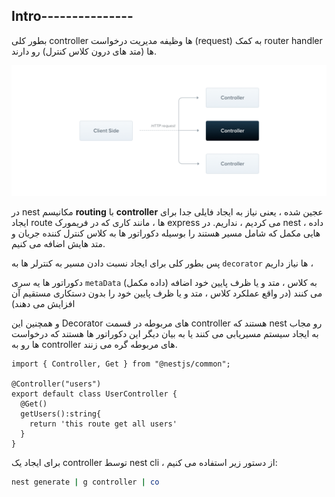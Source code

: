 ## Intro---------------

بطور کلی controller ها وظیفه مدیریت درخواست (request) به کمک router handler ها (متد های درون کلاس کنترل) رو دارند.

![](./Images/Pasted%20image%2020240228182302.png)

در nest مکانیسم **routing** با **controller** عجین شده ، یعنی نیاز به ایجاد فایلی جدا برای ایجاد route ها ، مانند کاری که در فریمورک express می کردیم ، نداریم.
در nest ، داده هایی مکمل که شامل مسیر هستند را بوسیله دکوراتور ها به کلاس کنترل کننده جریان و متد هایش اضافه می کنیم.

پس بطور کلی برای ایجاد نسبت دادن مسیر به کنترلر ها به `decorator` ها نیاز داریم ،  

دکوراتور ها  یه سری `metaData` (داده مکمل) به کلاس ، متد و یا ظرف پایین خود اضافه می کنند (در واقع عملکرد کلاس ، متد و یا ظرف پایین خود را بدون دستکاری مستقیم آن افزایش می دهند)

و همچنین این Decorator های مربوطه در قسمت controller هستند که  nest رو مجاب به ایجاد سیستم مسیریابی می کنند یا به بیان دیگر این دکوراتور ها هستند که درخواست ها رو به controller های مربوطه گره می زنند.

```tsx
import { Controller, Get } from "@nestjs/common";

@Controller("users")
export default class UserController {
  @Get()
  getUsers():string{
    return 'this route get all users'
  }
}
```

برای ایجاد یک controller توسط nest cli ، از دستور زیر استفاده می کنیم:

```bash
nest generate | g controller | co
```






